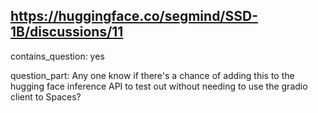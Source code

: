 ## https://huggingface.co/segmind/SSD-1B/discussions/11

contains_question: yes

question_part: Any one know if there's a chance of adding this to the hugging face inference API to test out without needing to use the gradio client to Spaces?